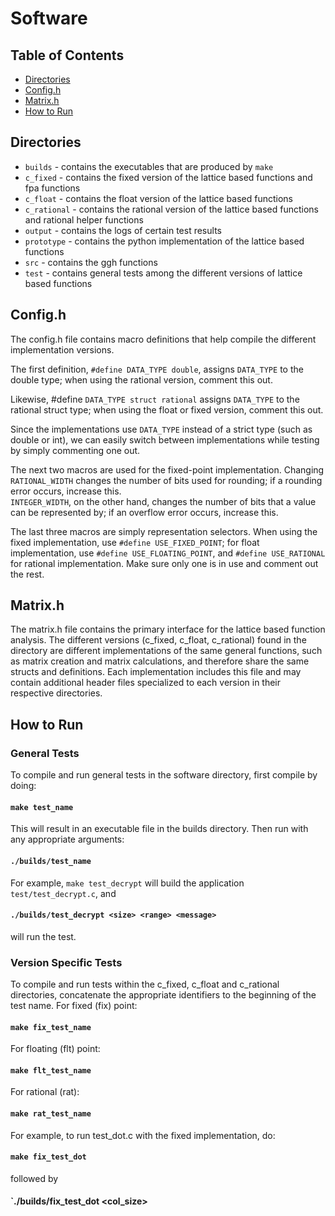 # Software

## Table of Contents
- [Directories](#directories)
- [Config.h](#config.h)
- [Matrix.h](#matrix.h)
- [How to Run](#how-to-run)

## Directories

- `builds` - contains the executables that are produced by `make`
- `c_fixed` - contains the fixed version of the lattice based functions and fpa functions
- `c_float` - contains the float version of the lattice based functions 
- `c_rational` - contains the rational version of the lattice based functions and rational helper functions 
- `output` - contains the logs of certain test results
- `prototype` - contains the python implementation of the lattice based functions 
- `src` - contains the ggh functions
- `test` - contains general tests among the different versions of lattice based functions

## Config.h

The config.h file contains macro definitions that help compile the different implementation versions.  

The first definition, `#define DATA_TYPE double`, assigns `DATA_TYPE` to the double type; when using the rational version, comment this out.  

Likewise, #define `DATA_TYPE struct rational` assigns `DATA_TYPE` to the rational struct type; when using the float or fixed version, comment this out.

Since the implementations use `DATA_TYPE` instead of a strict type (such as double or int), we can easily switch between implementations while testing by simply commenting one out.

The next two macros are used for the fixed-point implementation.  Changing `RATIONAL_WIDTH` changes the number of bits used for rounding; if a rounding error occurs, increase this.  
`INTEGER_WIDTH`, on the other hand, changes the number of bits that a value can be represented by; if an overflow error occurs, increase this.

The last three macros are simply representation selectors.  When using the fixed implementation, use `#define USE_FIXED_POINT`; for float implementation, use `#define USE_FLOATING_POINT`, and `#define USE_RATIONAL` for rational implementation.  Make sure only one is in use and comment out the rest.

## Matrix.h

The matrix.h file contains the primary interface for the lattice based function analysis.  The different versions (c_fixed, c_float, c_rational) found in the directory are different implementations of the same general functions, such as matrix creation and matrix calculations, and therefore share the same structs and definitions.  Each implementation includes this file and may contain additional header files specialized to each version in their respective directories.

## How to Run

### General Tests

To compile and run general tests in the software directory, first compile by doing:

#### `make test_name`

This will result in an executable file in the builds directory.  Then run with any appropriate arguments:

#### `./builds/test_name`

For example, `make test_decrypt` will build the application `test/test_decrypt.c`, and

#### `./builds/test_decrypt <size> <range> <message>`

will run the test.

### Version Specific Tests

To compile and run tests within the c_fixed, c_float and c_rational directories, concatenate the appropriate identifiers to the beginning of the test name.
For fixed (fix) point:

#### `make fix_test_name`

For floating (flt) point:

#### `make flt_test_name`

For rational (rat):

#### `make rat_test_name`

For example, to run test_dot.c with the fixed implementation, do:

#### `make fix_test_dot`

followed by

#### `./builds/fix_test_dot <col_size> <range>

